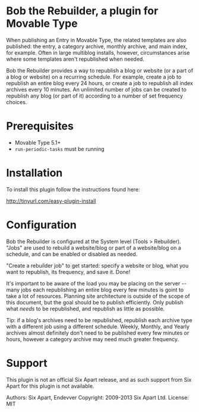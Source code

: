 # Bob the Rebuilder, a plugin for Movable Type

When publishing an Entry in Movable Type, the related templates are also
published: the entry, a category archive, monthly archive, and main index, for
example. Often in large multiblog installs, however, circumstances arise where
some templates aren't republished when needed.

Bob the Rebuilder provides a way to republish a blog or website (or a part of a
blog or website) on a recurring schedule. For example, create a job to
republish an entire blog every 24 hours, or create a job to republish all index
archives every 10 minutes. An unlimited number of jobs can be created to
republish any blog (or part of it) according to a number of set frequency
choices.


# Prerequisites

* Movable Type 5.1+
* `run-periodic-tasks` must be running


# Installation

To install this plugin follow the instructions found here:

http://tinyurl.com/easy-plugin-install


# Configuration

Bob the Rebuilder is configured at the System level (Tools > Rebuilder). "Jobs"
are used to rebuild a website/blog or part of a website/blog on a schedule, and
can be enabled or disabled as needed.

"Create a rebuilder job" to get started: specify a website or blog, what you
want to republish, its frequency, and save it. Done!

It's important to be aware of the load you may be placing on the server -- many
jobs each republishing an entire blog every few minutes is goint to take a lot
of resources. Planning site architecture is outside of the scope of this
document, but the goal should be to publish efficiently. Only publish what
*needs* to be republished, and republish as little as possible.

Tip: if a blog's archives need to be republished, republish each archive type
with a different job using a different schedule. Weekly, Monthly, and Yearly
archives almost definitely don't need to be published every few minutes or
hours, however a category archive may need much greater frequency.


# Support

This plugin is not an official Six Apart release, and as such support from Six
Apart for this plugin is not available.

Authors: Six Apart, Endevver
Copyright: 2009-2013 Six Apart Ltd.
License: MIT

